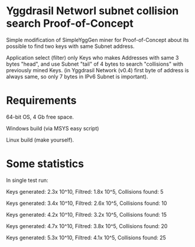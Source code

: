 # Yggdrasil Networl subnet collision search Proof-of-Concept

Simple modification of SimpleYggGen miner for Proof-of-Concept about its possible to find two keys with same Subnet address.

Application select (filter) only Keys who makes Addresses with same 3 bytes "head", and use Subnet "tail" of 4 bytes to search "collisions" with previously mined Keys. (in Yggdrasil Network (v0.4) first byte of address is always same, so only 7 bytes in IPv6 Subnet is important).

# Requirements

64-bit OS, 4 Gb free space.

Windows build (via MSYS easy script)

Linux build (make yourself).

# Some statistics

In single test run:

Keys generated: 2.3x 10^10, Filtred: 1.8x 10^5, Collisions found: 5

Keys generated: 3.4x 10^10, Filtred: 2.6x 10^5, Collisions found: 10

Keys generated: 4.2x 10^10, Filtred: 3.2x 10^5, Collisions found: 15

Keys generated: 4.7x 10^10, Filtred: 3.8x 10^5, Collisions found: 20

Keys generated: 5.3x 10^10, Filtred: 4.1x 10^5, Collisions found: 25
